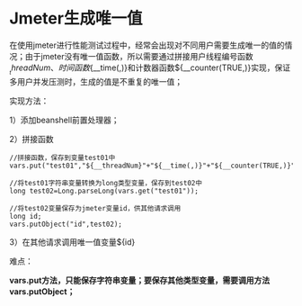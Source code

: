 # Jmeter生成唯一值

在使用jmeter进行性能测试过程中，经常会出现对不同用户需要生成唯一的值的情况；由于jmeter没有唯一值函数，所以需要通过拼接用户线程编号函数${__threadNum}、时间函数${__time(,)}和计数器函数${__counter(TRUE,)}实现，保证多用户并发压测时，生成的值是不重复的唯一值；

实现方法：

1）添加beanshell前置处理器；

2）拼接函数

```
//拼接函数，保存到变量test01中
vars.put("test01","${__threadNum}"+"${__time(,)}"+"${__counter(TRUE,)}");

//将test01字符串变量转换为long类型变量，保存到test02中
long test02=Long.parseLong(vars.get("test01"));

//将test02变量保存为jmeter变量id，供其他请求调用
long id;
vars.putObject("id",test02);
```

3）在其他请求调用唯一值变量${id}



难点：

**vars.put方法，只能保存字符串变量；要保存其他类型变量，需要调用方法vars.putObject；**